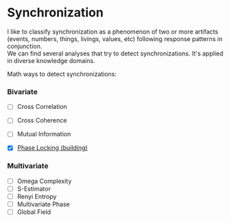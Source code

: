 # Synchronization

I like to classify synchronization as a phenomenon of two or more artifacts (events, numbers, things, livings, values, etc) following response patterns in conjunction.  
We can find several analyses that try to detect synchronizations. It's applied in diverse knowledge domains.

Math ways to detect synchronizations:

### Bivariate 

- [ ] Cross Correlation
- [ ] Cross Coherence
- [ ] Mutual Information
	
- [x] [Phase Locking (building)](https://github.com/will-bc/Neurotechnology/tree/main/Basic_Analytics/Synchronization/Phase_Synchronization)

### Multivariate

- [ ] Omega Complexity
- [ ] S-Estimator
- [ ] Renyi Entropy
- [ ] Multivariate Phase
- [ ] Global Field
